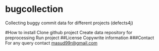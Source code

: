 # bugcollection
Collecting buggy commit data for different projects (defects4j)

#How to install
Clone github project
Create data repository for preprocessing
Run project
##License
Copywrite information
###Contact
For any query contact masud99r@gmail.com
